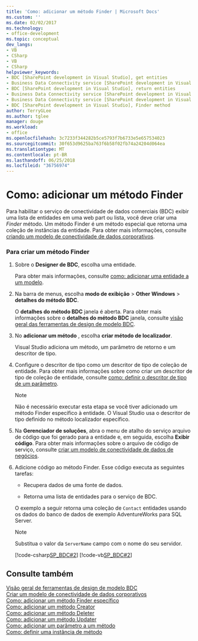 ```yaml
---
title: 'Como: adicionar um método Finder | Microsoft Docs'
ms.custom: ''
ms.date: 02/02/2017
ms.technology:
- office-development
ms.topic: conceptual
dev_langs:
- VB
- CSharp
- VB
- CSharp
helpviewer_keywords:
- BDC [SharePoint development in Visual Studio], get entities
- Business Data Connectivity service [SharePoint development in Visual Studio], return entities
- BDC [SharePoint development in Visual Studio], return entities
- Business Data Connectivity service [SharePoint development in Visual Studio], Finder method
- Business Data Connectivity service [SharePoint development in Visual Studio], get entities
- BDC [SharePoint development in Visual Studio], Finder method
author: TerryGLee
ms.author: tglee
manager: douge
ms.workload:
- office
ms.openlocfilehash: 3c7233f344282b5ce5793f7b6733e5e657534023
ms.sourcegitcommit: 30f653d9625ba763f6b58f02fb74a24204d064ea
ms.translationtype: MT
ms.contentlocale: pt-BR
ms.lasthandoff: 06/25/2018
ms.locfileid: "36756974"
---
```

# <a name="how-to-add-a-finder-method"></a>Como: adicionar um método Finder
  Para habilitar o serviço de conectividade de dados comerciais (BDC) exibir uma lista de entidades em uma web part ou lista, você deve criar uma *Finder* método. Um método Finder é um método especial que retorna uma coleção de instâncias da entidade. Para obter mais informações, consulte [criando um modelo de conectividade de dados corporativos](../sharepoint/designing-a-business-data-connectivity-model.md).  
  
### <a name="to-create-a-finder-method"></a>Para criar um método Finder  
  
1.  Sobre o **Designer de BDC**, escolha uma entidade.  
  
     Para obter mais informações, consulte [como: adicionar uma entidade a um modelo](../sharepoint/how-to-add-an-entity-to-a-model.md).  
  
2.  Na barra de menus, escolha **modo de exibição** > **Other Windows** > **detalhes do método BDC**.  
  
     O **detalhes do método BDC** janela é aberta. Para obter mais informações sobre o **detalhes do método BDC** janela, consulte [visão geral das ferramentas de design de modelo BDC](../sharepoint/bdc-model-design-tools-overview.md).  
  
3.  No **adicionar um método** , escolha **criar método de localizador**.  
  
     Visual Studio adiciona um método, um parâmetro de retorno e um descritor de tipo.  
  
4.  Configure o descritor de tipo como um descritor de tipo de coleção de entidade. Para obter mais informações sobre como criar um descritor de tipo de coleção de entidade, consulte [como: definir o descritor de tipo de um parâmetro](../sharepoint/how-to-define-the-type-descriptor-of-a-parameter.md).  
  
    > [!NOTE]  
    >  Não é necessário executar esta etapa se você tiver adicionado um método Finder específico à entidade. O Visual Studio usa o descritor de tipo definido no método localizador específico.  
  
5.  Na **Gerenciador de soluções**, abra o menu de atalho do serviço arquivo de código que foi gerado para a entidade e, em seguida, escolha **Exibir código**. Para obter mais informações sobre o arquivo de código de serviço, consulte [criar um modelo de conectividade de dados de negócios](../sharepoint/creating-a-business-data-connectivity-model.md).  
  
6.  Adicione código ao método Finder. Esse código executa as seguintes tarefas:  
  
    -   Recupera dados de uma fonte de dados.  
  
    -   Retorna uma lista de entidades para o serviço de BDC.  
  
     O exemplo a seguir retorna uma coleção de `Contact` entidades usando os dados do banco de dados de exemplo AdventureWorks para SQL Server.  
  
    > [!NOTE]  
    >  Substitua o valor da `ServerName` campo com o nome do seu servidor.  
  
     [!code-csharp[SP_BDC#2](../sharepoint/codesnippet/CSharp/SP_BDC/bdcmodel1/contactservice.cs#2)]
     [!code-vb[SP_BDC#2](../sharepoint/codesnippet/VisualBasic/sp_bdc/bdcmodel1/contactservice.vb#2)]  
  
## <a name="see-also"></a>Consulte também
 [Visão geral de ferramentas de design de modelo BDC](../sharepoint/bdc-model-design-tools-overview.md)   
 [Criar um modelo de conectividade de dados corporativos](../sharepoint/designing-a-business-data-connectivity-model.md)   
 [Como: adicionar um método Finder específico](../sharepoint/how-to-add-a-specific-finder-method.md)   
 [Como: adicionar um método Creator](../sharepoint/how-to-add-a-creator-method.md)   
 [Como: adicionar um método Deleter](../sharepoint/how-to-add-a-deleter-method.md)   
 [Como: adicionar um método Updater](../sharepoint/how-to-add-an-updater-method.md)   
 [Como: adicionar um parâmetro a um método](../sharepoint/how-to-add-a-parameter-to-a-method.md)   
 [Como: definir uma instância de método](../sharepoint/how-to-define-a-method-instance.md)  
  
  
